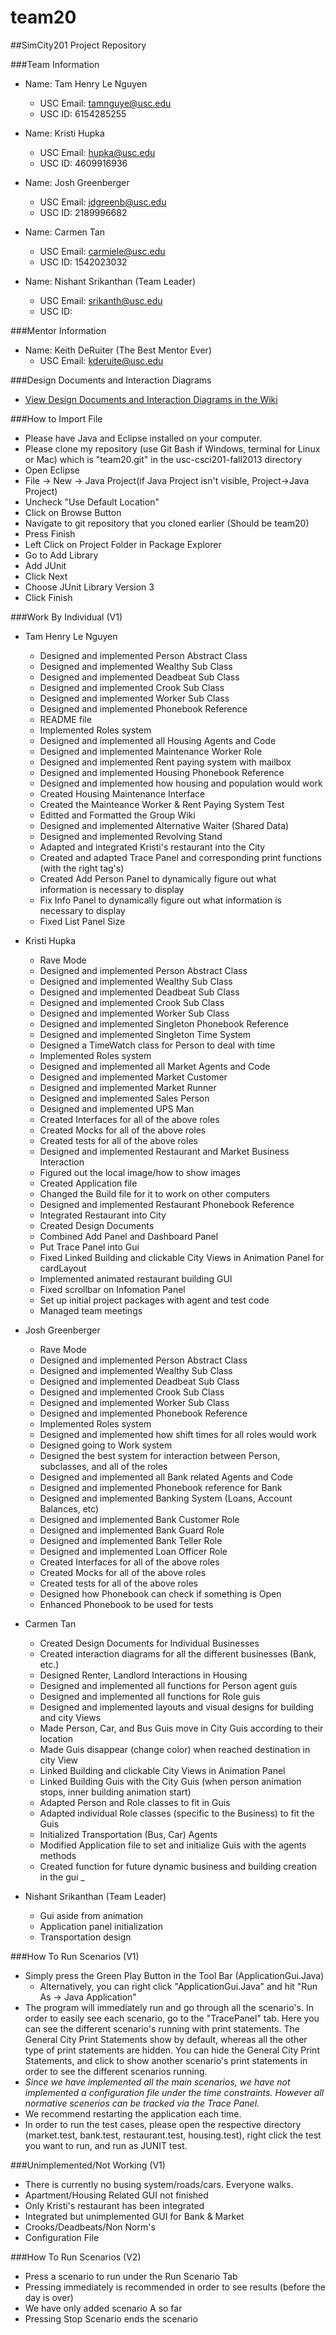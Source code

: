 team20
======

##SimCity201 Project Repository 

###Team Information
  + Name: Tam Henry Le Nguyen
  	+ USC Email: tamnguye@usc.edu
  	+ USC ID: 6154285255

  + Name: Kristi Hupka
  	+ USC Email: hupka@usc.edu
  	+ USC ID: 4609916936

  + Name: Josh Greenberger
  	+ USC Email: jdgreenb@usc.edu
  	+ USC ID: 2189996682

  + Name: Carmen Tan
  	+ USC Email: carmiele@usc.edu
  	+ USC ID: 1542023032

  + Name: Nishant Srikanthan (Team Leader)
  	+ USC Email: srikanth@usc.edu
  	+ USC ID:

###Mentor Information
  + Name: Keith DeRuiter (The Best Mentor Ever)
  	+ USC Email: kderuite@usc.edu

###Design Documents and Interaction Diagrams
  + [View Design Documents and Interaction Diagrams in the Wiki](https://github.com/usc-csci201-fall2013/team20/wiki)

###How to Import File
  + Please have Java and Eclipse installed on your computer.
  + Please clone my repository (use Git Bash if Windows, terminal for Linux or Mac)
    which is "team20.git" in the usc-csci201-fall2013 directory
  + Open Eclipse
  + File -> New -> Java Project(if Java Project isn't visible, Project->Java Project)
  + Uncheck "Use Default Location"
  + Click on Browse Button
  + Navigate to git repository that you cloned earlier (Should be team20)
  + Press Finish
  + Left Click on Project Folder in Package Explorer
  + Go to Add Library
  + Add JUnit
  + Click Next
  + Choose JUnit Library Version 3
  + Click Finish

###Work By Individual (V1)
  + Tam Henry Le Nguyen
  	+ Designed and implemented Person Abstract Class
  	+ Designed and implemented Wealthy Sub Class
  	+ Designed and implemented Deadbeat Sub Class
  	+ Designed and implemented Crook Sub Class
  	+ Designed and implemented Worker Sub Class 
  	+ Designed and implemented Phonebook Reference
  	+ README file
  	+ Implemented Roles system
  	+ Designed and implemented all Housing Agents and Code
  	+ Designed and implemented Maintenance Worker Role
  	+ Designed and implemented Rent paying system with mailbox
  	+ Designed and implemented Housing Phonebook Reference
  	+ Designed and implemented how housing and population would work
  	+ Created Housing Maintenance Interface
  	+ Created the Mainteance Worker & Rent Paying System Test
  	+ Editted and Formatted the Group Wiki
  	+ Designed and implemented Alternative Waiter (Shared Data)
  	+ Designed and implemented Revolving Stand
  	+ Adapted and integrated Kristi's restaurant into the City
  	+ Created and adapted Trace Panel and corresponding print functions (with the right tag's)
  	+ Created Add Person Panel to dynamically figure out what information is necessary to display
  	+ Fix Info Panel to dynamically figure out what information is necessary to display
  	+ Fixed List Panel Size


  + Kristi Hupka
  	+ Rave Mode
  	+ Designed and implemented Person Abstract Class
  	+ Designed and implemented Wealthy Sub Class
  	+ Designed and implemented Deadbeat Sub Class
  	+ Designed and implemented Crook Sub Class
  	+ Designed and implemented Worker Sub Class 
  	+ Designed and implemented Singleton Phonebook Reference
  	+ Designed and implemented Singleton Time System
  	+ Designed a TimeWatch class for Person to deal with time
  	+ Implemented Roles system
  	+ Designed and implemented all Market Agents and Code
  	+ Designed and implemented Market Customer
  	+ Designed and implemented Market Runner
  	+ Designed and implemented Sales Person
  	+ Designed and implemented UPS Man
  	+ Created Interfaces for all of the above roles
  	+ Created Mocks for all of the above roles
  	+ Created tests for all of the above roles
  	+ Designed and implemented Restaurant and Market Business Interaction
  	+ Figured out the local image/how to show images
  	+ Created Application file
  	+ Changed the Build file for it to work on other computers
  	+ Designed and implemented Restaurant Phonebook Reference
  	+ Integrated Restaurant into City
  	+ Created Design Documents
  	+ Combined Add Panel and Dashboard Panel
  	+ Put Trace Panel into Gui
  	+ Fixed Linked Building and clickable City Views in Animation Panel for cardLayout
  	+ Implemented animated restaurant building GUI
  	+ Fixed scrollbar on Infomation Panel
  	+ Set up initial project packages with agent and test code
  	+ Managed team meetings


  + Josh Greenberger
  	+ Rave Mode
  	+ Designed and implemented Person Abstract Class
  	+ Designed and implemented Wealthy Sub Class
  	+ Designed and implemented Deadbeat Sub Class
  	+ Designed and implemented Crook Sub Class
  	+ Designed and implemented Worker Sub Class 
  	+ Designed and implemented Phonebook Reference
  	+ Implemented Roles system
  	+ Designed and implemented how shift times for all roles would work
  	+ Designed going to Work system
  	+ Designed the best system for interaction between Person, subclasses, and all of the roles
  	+ Designed and implemented all Bank related Agents and Code
  	+ Designed and implemented Phonebook reference for Bank
  	+ Designed and implemented Banking System (Loans, Account Balances, etc)
  	+ Designed and implemented Bank Customer Role
  	+ Designed and implemented Bank Guard Role
  	+ Designed and implemented Bank Teller Role
  	+ Designed and implemented Loan Officer Role
  	+ Created Interfaces for all of the above roles
  	+ Created Mocks for all of the above roles
  	+ Created tests for all of the above roles
  	+ Designed how Phonebook can check if something is Open
  	+ Enhanced Phonebook to be used for tests


  + Carmen Tan
  	+ Created Design Documents for Individual Businesses
  	+ Created interaction diagrams for all the different businesses (Bank, etc.)
  	+ Designed Renter, Landlord Interactions in Housing
  	+ Designed and implemented all functions for Person agent guis
  	+ Designed and implemented all functions for Role guis
  	+ Designed and implemented layouts and visual designs for building and city Views
  	+ Made Person, Car, and Bus Guis move in City Guis according to their location
  	+ Made Guis disappear (change color) when reached destination in city View
  	+ Linked Building and clickable City Views in Animation Panel
  	+ Linked Building Guis with the City Guis (when person animation stops, inner building animation start)
  	+ Adapted Person and Role classes to fit in Guis
  	+ Adapted individual Role classes (specific to the Business) to fit the Guis
  	+ Initialized Transportation (Bus, Car) Agents
  	+ Modified Application file to set and initialize Guis with the agents methods
  	+ Created function for future dynamic business and building creation in the gui
  	_ 
  	

  + Nishant Srikanthan (Team Leader)
  	+ Gui aside from animation
  	+ Application panel initialization
  	+ Transportation design

###How To Run Scenarios (V1)
  + Simply press the Green Play Button in the Tool Bar (ApplicationGui.Java)
  	+ Alternatively, you can right click "ApplicationGui.Java" and hit "Run As -> Java Application"
  + The program will immediately run and go through all the scenario's. In order to easily see each 
  	scenario, go to the "TracePanel" tab. Here you can see the different scenario's running with print statements.
    The General City Print Statements show by default, whereas all the other type of print statements are hidden.
    You can hide the General City Print Statements, and click to show another scenario's print statements
    in order to see the different scenarios running. 
  + *Since we have implemented all the main scenarios, we have not implemented a configuration file under the time constraints.  However all normative scenerios can be tracked via the Trace Panel.*
  + We recommend restarting the application each time.
  + In order to run the test cases, please open the respective directory (market.test, bank.test, restaurant.test, housing.test), right click the test you want to run, and run as JUNIT test.

###Unimplemented/Not Working (V1)
  + There is currently no busing system/roads/cars. Everyone walks.
  + Apartment/Housing Related GUI not finished
  + Only Kristi's restaurant has been integrated
  + Integrated but unimplemented GUI for Bank & Market
  + Crooks/Deadbeats/Non Norm's
  + Configuration File

###How To Run Scenarios (V2)
  + Press a scenario to run under the Run Scenario Tab
  + Pressing immediately is recommended in order to see results (before the day is over)
  + We have only added scenario A so far
  + Pressing Stop Scenario ends the scenario
